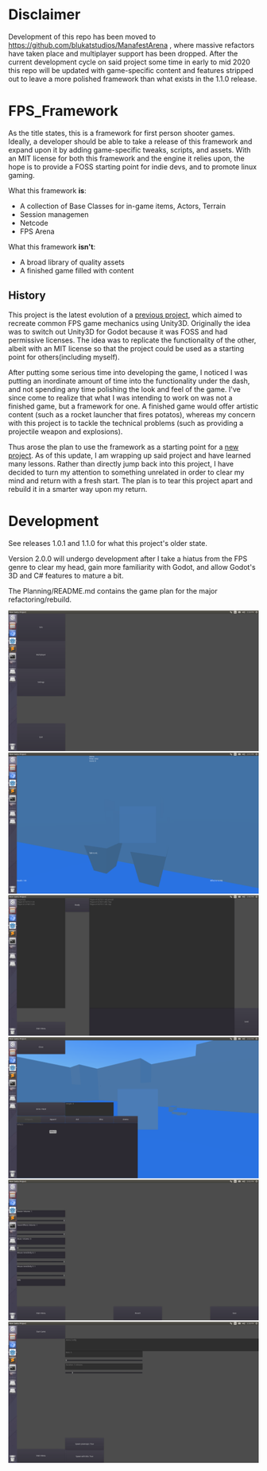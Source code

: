 # Disclaimer

Development of this repo has been moved to https://github.com/blukatstudios/ManafestArena , where massive refactors have taken place and multiplayer support has been dropped. After the current development cycle on said project some time in early to mid 2020 this repo will be updated with game-specific content and features stripped out to leave a more polished framework than what exists in the 1.1.0 release.

# FPS_Framework

As the title states, this is a framework for first person shooter games. 
Ideally, a developer should be able to take a release of this framework and
expand upon it by adding game-specific tweaks, scripts, and assets. With an
MIT license for both this framework and the engine it relies upon, the hope is
to provide a FOSS starting point for indie devs, and to promote linux gaming.

What this framework **is**:
- A collection of Base Classes for in-game items, Actors, Terrain
- Session managemen 
- Netcode
- FPS Arena

What this framework **isn't**:
- A broad library of quality assets
- A finished game filled with content

## History 

This project is the latest evolution of a [previous project](https://github.com/justi1jc/FPS), which aimed to
recreate common FPS game mechanics using Unity3D. Originally the idea was to switch out Unity3D for Godot
because it was FOSS and had permissive licenses. The idea was to replicate the functionality of the other, 
albeit with an MIT license so that the project could be used as a starting point for others(including myself).

After putting some serious time into developing the game, I noticed I was putting an inordinate amount of time into
the functionality under the dash, and not spending any time polishing the look and feel of the game. 
I've since come to realize that what I was intending to work on was not a finished game, but a framework for one.
A finished game would offer artistic content (such as a rocket launcher that fires potatos), whereas my concern
with this project is to tackle the technical problems (such as providing a projectile weapon and explosions).

Thus arose the plan to use the framework as a starting point for a [new project](https://github.com/blukatstudios/ManafestArena). As of this update, I am wrapping up said project and have learned many lessons. Rather than directly jump back into this project, I have decided to turn my attention to something unrelated in order to clear my mind and return with a fresh start. The plan is to tear this project apart and rebuild it in a smarter way upon my return.

# Development 

See releases 1.0.1 and 1.1.0 for what this project's older state.

Version 2.0.0 will undergo development after I take a hiatus from the FPS genre to clear my head, gain more familiarity with Godot, and allow Godot's 3D and C# features to mature a bit.

The Planning/README.md contains the game plan for the major refactoring/rebuild.

![MainMenu](/Screenshots/main_menu.png)
![TwoAi](/Screenshots/two_ai.png)
![Lobbymenu](/Screenshots/lobby_menu.png)
![InventoryMenu](/Screenshots/inventory_menu.png)
![SettingsMenu](/Screenshots/settings_menu.png)
![ArenaConfig](/Screenshots/arena_config.png)
